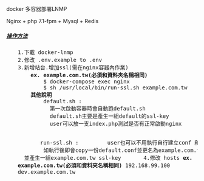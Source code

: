 docker 多容器部署LNMP

Nginx + php 7.1-fpm + Mysql + Redis

<h5><span style="text-decoration: underline;">操作方法</span></h5>
<pre style="padding-left: 30px;">
1.下載 docker-lnmp
2.修改 .env.example to .env
3.新增站台.增加ssl(需在nginx容器內作業)
    <b>ex. example.com.tw(必須和資料夾名稱相同)</b>
        $ docker-compose exec nginx
        $ sh /usr/local/bin/run-ssl.sh example.com.tw
    <b>其他說明</b>
        default.sh : 
          第一次啟動容器時會自動跑default.sh 
          default.sh主要是產生一組default的ssl-key
          user可以放一支index.php測試是否有正常啟動nginx
          
        run-ssl.sh : 
          user也可以不用執行自行建立conf 和 ssl-key
          如執行後即會copy一份default.conf並更名為example.com.tw.conf
          並產生一組example.com.tw ssl-key
       
4.修改 hosts 
    <b>ex. example.com.tw(必須和資料夾名稱相同)</b>
        192.168.99.100 dev.example.com.tw
</pre>


